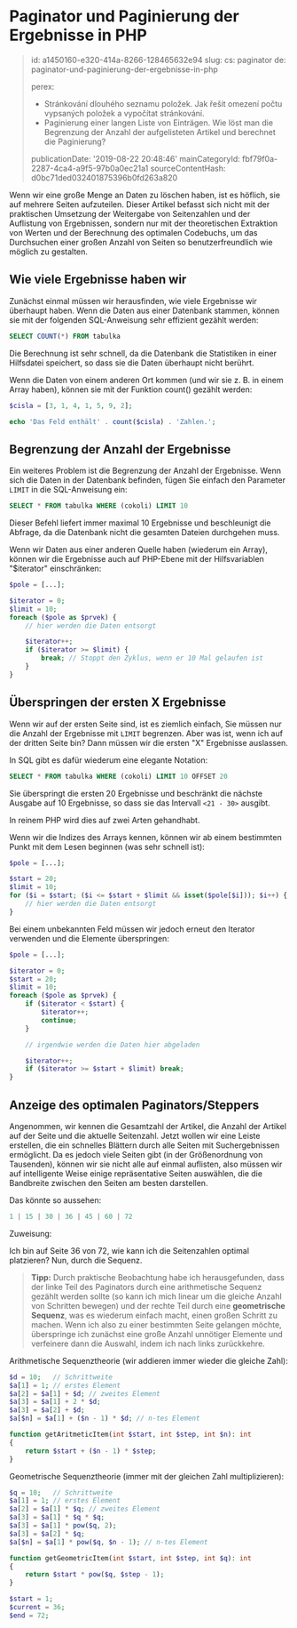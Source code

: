 Paginator und Paginierung der Ergebnisse in PHP
===============================================

> id: a1450160-e320-414a-8266-128465632e94
> slug:
> 	cs: paginator
> 	de: paginator-und-paginierung-der-ergebnisse-in-php
> 
> perex:
> 	- Stránkování dlouhého seznamu položek. Jak řešit omezení počtu vypsaných položek a vypočítat stránkování.
> 	- Paginierung einer langen Liste von Einträgen. Wie löst man die Begrenzung der Anzahl der aufgelisteten Artikel und berechnet die Paginierung?
> 
> publicationDate: '2019-08-22 20:48:46'
> mainCategoryId: fbf79f0a-2287-4ca4-a9f5-97b0a0ec21a1
> sourceContentHash: d0bc71ded032401875396b0fd263a820

Wenn wir eine große Menge an Daten zu löschen haben, ist es höflich, sie auf mehrere Seiten aufzuteilen. Dieser Artikel befasst sich nicht mit der praktischen Umsetzung der Weitergabe von Seitenzahlen und der Auflistung von Ergebnissen, sondern nur mit der theoretischen Extraktion von Werten und der Berechnung des optimalen Codebuchs, um das Durchsuchen einer großen Anzahl von Seiten so benutzerfreundlich wie möglich zu gestalten.

Wie viele Ergebnisse haben wir
----------------------

Zunächst einmal müssen wir herausfinden, wie viele Ergebnisse wir überhaupt haben. Wenn die Daten aus einer Datenbank stammen, können sie mit der folgenden SQL-Anweisung sehr effizient gezählt werden:

```sql
SELECT COUNT(*) FROM tabulka
```

Die Berechnung ist sehr schnell, da die Datenbank die Statistiken in einer Hilfsdatei speichert, so dass sie die Daten überhaupt nicht berührt.

Wenn die Daten von einem anderen Ort kommen (und wir sie z. B. in einem Array haben), können sie mit der Funktion count() gezählt werden:

```php
$cisla = [3, 1, 4, 1, 5, 9, 2];

echo 'Das Feld enthält' . count($cisla) . 'Zahlen.';
```

Begrenzung der Anzahl der Ergebnisse
----------------------

Ein weiteres Problem ist die Begrenzung der Anzahl der Ergebnisse. Wenn sich die Daten in der Datenbank befinden, fügen Sie einfach den Parameter `LIMIT` in die SQL-Anweisung ein:

```sql
SELECT * FROM tabulka WHERE (cokoli) LIMIT 10
```

Dieser Befehl liefert immer maximal 10 Ergebnisse und beschleunigt die Abfrage, da die Datenbank nicht die gesamten Dateien durchgehen muss.

Wenn wir Daten aus einer anderen Quelle haben (wiederum ein Array), können wir die Ergebnisse auch auf PHP-Ebene mit der Hilfsvariablen "$iterator" einschränken:

```php
$pole = [...];

$iterator = 0;
$limit = 10;
foreach ($pole as $prvek) {
	// hier werden die Daten entsorgt

	$iterator++;
	if ($iterator >= $limit) {
	    break; // Stoppt den Zyklus, wenn er 10 Mal gelaufen ist
	}
}
```

Überspringen der ersten X Ergebnisse
----------------------

Wenn wir auf der ersten Seite sind, ist es ziemlich einfach, Sie müssen nur die Anzahl der Ergebnisse mit `LIMIT` begrenzen. Aber was ist, wenn ich auf der dritten Seite bin? Dann müssen wir die ersten "X" Ergebnisse auslassen.

In SQL gibt es dafür wiederum eine elegante Notation:

```sql
SELECT * FROM tabulka WHERE (cokoli) LIMIT 10 OFFSET 20
```

Sie überspringt die ersten 20 Ergebnisse und beschränkt die nächste Ausgabe auf 10 Ergebnisse, so dass sie das Intervall `<21 - 30>` ausgibt.

In reinem PHP wird dies auf zwei Arten gehandhabt.

Wenn wir die Indizes des Arrays kennen, können wir ab einem bestimmten Punkt mit dem Lesen beginnen (was sehr schnell ist):

```php
$pole = [...];

$start = 20;
$limit = 10;
for ($i = $start; ($i <= $start + $limit && isset($pole[$i])); $i++) {
	// hier werden die Daten entsorgt
}
```

Bei einem unbekannten Feld müssen wir jedoch erneut den Iterator verwenden und die Elemente überspringen:

```php
$pole = [...];

$iterator = 0;
$start = 20;
$limit = 10;
foreach ($pole as $prvek) {
	if ($iterator < $start) {
		$iterator++;
		continue;
	}

	// irgendwie werden die Daten hier abgeladen

	$iterator++;
	if ($iterator >= $start + $limit) break;
}
```

Anzeige des optimalen Paginators/Steppers
----------------------

Angenommen, wir kennen die Gesamtzahl der Artikel, die Anzahl der Artikel auf der Seite und die aktuelle Seitenzahl. Jetzt wollen wir eine Leiste erstellen, die ein schnelles Blättern durch alle Seiten mit Suchergebnissen ermöglicht. Da es jedoch viele Seiten gibt (in der Größenordnung von Tausenden), können wir sie nicht alle auf einmal auflisten, also müssen wir auf intelligente Weise einige repräsentative Seiten auswählen, die die Bandbreite zwischen den Seiten am besten darstellen.

Das könnte so aussehen:

```php
1 | 15 | 30 | 36 | 45 | 60 | 72
```

Zuweisung:

Ich bin auf Seite 36 von 72, wie kann ich die Seitenzahlen optimal platzieren?
Nun, durch die Sequenz.

> **Tipp:** Durch praktische Beobachtung habe ich herausgefunden, dass der linke Teil des Paginators durch eine arithmetische Sequenz gezählt werden sollte (so kann ich mich linear um die gleiche Anzahl von Schritten bewegen) und der rechte Teil durch eine **geometrische Sequenz**, was es wiederum einfach macht, einen großen Schritt zu machen. Wenn ich also zu einer bestimmten Seite gelangen möchte, überspringe ich zunächst eine große Anzahl unnötiger Elemente und verfeinere dann die Auswahl, indem ich nach links zurückkehre.

Arithmetische Sequenztheorie (wir addieren immer wieder die gleiche Zahl):

```php
$d = 10;   // Schrittweite
$a[1] = 1; // erstes Element
$a[2] = $a[1] + $d; // zweites Element
$a[3] = $a[1] + 2 * $d;
$a[3] = $a[2] + $d;
$a[$n] = $a[1] + ($n - 1) * $d; // n-tes Element

function getAritmeticItem(int $start, int $step, int $n): int
{
	return $start + ($n - 1) * $step;
}
```

Geometrische Sequenztheorie (immer mit der gleichen Zahl multiplizieren):

```php
$q = 10;   // Schrittweite
$a[1] = 1; // erstes Element
$a[2] = $a[1] * $q; // zweites Element
$a[3] = $a[1] * $q * $q;
$a[3] = $a[1] * pow($q, 2);
$a[3] = $a[2] * $q;
$a[$n] = $a[1] * pow($q, $n - 1); // n-tes Element

function getGeometricItem(int $start, int $step, int $q): int
{
	return $start * pow($q, $step - 1);
}
```



```php
$start = 1;
$current = 36;
$end = 72;
```
